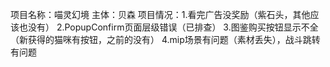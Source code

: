 项目名称：喵灵幻境
主体：贝森
项目情况：1.看完广告没奖励（紫石头，其他应该也没有）
         2.PopupConfirm页面层级错误（已排查）
         3.图鉴购买按钮显示不全（新获得的猫咪有按钮，之前的没有）
         4.mip场景有问题（素材丢失），战斗跳转有问题
